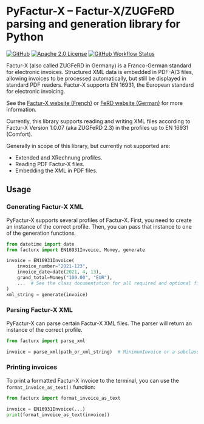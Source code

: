 # PyFactur-X – Factur-X/ZUGFeRD parsing and generation library for Python

[![GitHub](https://img.shields.io/github/release/zfutura/pyfacturx/all.svg)](https://github.com/zfutura/pyfacturx/releases/)
[![Apache 2.0 License](https://img.shields.io/github/license/zfutura/pyfacturx)](https://github.com/zfutura/pyfacturx/blob/main/LICENSE)
[![GitHub Workflow Status](https://img.shields.io/github/actions/workflow/status/zfutura/pyfacturx/test-and-lint.yml)](https://github.com/zfutura/pyfacturx/actions/workflows/test-and-lint)

Factur-X (also called ZUGFeRD in Germany) is a Franco-German standard for
electronic invoices. Structured XML data is embedded in PDF-A/3 files,
allowing invoices to be processed automatically, but still be displayed in
standard PDF readers. Factur-X supports EN 16931, the European standard for
electronic invoicing.

See the [Factur-X website (French)](https://www.factur-x.org/) or
[FeRD website (German)](https://www.ferd-net.de/) for more information.

Currently, this library supports reading and writing XML files according to
Factur-X Version 1.0.07 (aka ZUGFeRD 2.3) in the profiles up to EN 16931
(Comfort).

Generally in scope of this library, but currently not supported are:

* Extended and XRechnung profiles.
* Reading PDF Factur-X files.
* Embedding the XML in PDF files.

## Usage

### Generating Factur-X XML

PyFactur-X supports several profiles of Factur-X. First, you need to create
an instance of the correct profile. Then, you can pass that instance to one
of the generation functions.

```python
from datetime import date
from facturx import EN16931Invoice, Money, generate

invoice = EN16931Invoice(
    invoice_number="2021-123",
    invoice_date=date(2021, 4, 13),
    grand_total=Money("100.00", "EUR"),
    ...  # See the class documentation for all required and optional fields.
)
xml_string = generate(invoice)
```

### Parsing Factur-X XML

PyFactur-X can parse certain Factur-X XML files. The parser will return an
instance of the correct profile.

```python
from facturx import parse_xml

invoice = parse_xml(path_or_xml_string)  # MinimumInvoice or a subclass
```

### Printing invoices

To print a formatted Factur-X invoice to the terminal, you can use the
`format_invoice_as_text()` function:

```python
from facturx import format_invoice_as_text

invoice = EN16931Invoice(...)
print(format_invoice_as_text(invoice))
```
